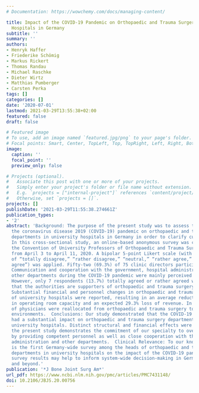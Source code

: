 ```yaml
---
# Documentation: https://wowchemy.com/docs/managing-content/

title: Impact of the COVID-19 Pandemic on Orthopaedic and Trauma Surgery in University
  Hospitals in Germany
subtitle: ''
summary: ''
authors:
- Henryk Haffer
- Friederike Schömig
- Markus Rickert
- Thomas Randau
- Michael Raschke
- Dieter Wirtz
- Matthias Pumberger
- Carsten Perka
tags: []
categories: []
date: '2020-07-01'
lastmod: 2021-03-29T13:55:38+02:00
featured: false
draft: false

# Featured image
# To use, add an image named `featured.jpg/png` to your page's folder.
# Focal points: Smart, Center, TopLeft, Top, TopRight, Left, Right, BottomLeft, Bottom, BottomRight.
image:
  caption: ''
  focal_point: ''
  preview_only: false

# Projects (optional).
#   Associate this post with one or more of your projects.
#   Simply enter your project's folder or file name without extension.
#   E.g. `projects = ["internal-project"]` references `content/project/deep-learning/index.md`.
#   Otherwise, set `projects = []`.
projects: []
publishDate: '2021-03-29T11:55:38.274661Z'
publication_types:
- '2'
abstract: 'Background: The purpose of the present study was to assess the impact of
  the coronavirus disease 2019 (COVID-19) pandemic on orthopaedic and trauma surgery
  departments in university hospitals in Germany in order to clarify current challenges.  Methods:
  In this cross-sectional study, an online-based anonymous survey was conducted within
  the Convention of University Professors of Orthopaedic and Trauma Surgery in Germany
  from April 3 to April 11, 2020. A bipolar 5-point Likert scale (with possible responses
  of “totally disagree,” “rather disagree,” “neutral,” “rather agree,” and “totally
  agree”) was applied. Fifty-two (69.3%) of 75 clinic directors participated.  Results:
  Communication and cooperation with the government, hospital administration, and
  other departments during the COVID-19 pandemic were mainly perceived as appropriate.
  However, only 7 respondents (13.7%) totally agreed or rather agreed with the statement
  that the authorities are supporters of orthopaedic and trauma surgery departments.
  Substantial financial and personnel changes in orthopaedic and trauma surgery departments
  of university hospitals were reported, resulting in an average reduction of 49.4%
  in operating room capacity and an expected 29.3% loss of revenue. In addition, 14.7%
  of physicians were reallocated from orthopaedic and trauma surgery to other care-delivery
  environments.  Conclusions: Our study demonstrated that the COVID-19 pandemic has
  had a substantial impact on orthopaedic and trauma surgery departments in German
  university hospitals. Distinct structural and financial effects were noted. Nevertheless,
  the present study demonstrates the commitment of our specialty to overcome the pandemic
  by providing competent personnel as well as close cooperation with the hospital
  administration and other departments.  Clinical Relevance: To our knowledge, this
  is the first Germany-wide survey among the heads of orthopaedic and trauma surgery
  departments in university hospitals on the impact of the COVID-19 pandemic. The
  survey results may help to inform system-wide decision-making in Germany, in Europe,
  and beyond.'
publication: '*J Bone Joint Surg Am*'
url_pdf: https://www.ncbi.nlm.nih.gov/pmc/articles/PMC7431148/
doi: 10.2106/JBJS.20.00756
---
```

